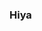 ### Hiya

<!--
**Romano-Garmez/Romano-Garmez** is a ✨ _special_ ✨ repository because its `README.md` (this file) appears on your GitHub profile.

I'm Roman Garms, a Computer Science major going into University of California Santa Cruz this fall. 
Familiar with Java, C#, Python, Javascript, C, etc.
